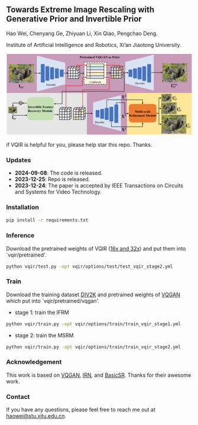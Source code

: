 ## Towards Extreme Image Rescaling with Generative Prior and Invertible Prior

Hao Wei, Chenyang Ge, Zhiyuan Li, Xin Qiao, Pengchao Deng.

Institute of Artificial Intelligence and Robotics, Xi’an Jiaotong University.

<p align="center">
 <img src="framework.png">
 </p>

 if VQIR is helpful for you, please help star this repo. Thanks.

### Updates
- **2024-09-08**: The code is released.
- **2023-12-25**: Repo is released.
- **2023-12-24**: The paper is accepted by IEEE Transactions on Circuits and Systems for Video Technology.

### Installation
```bash
pip install -r requirements.txt
```

### Inference
Download the pretrained weights of VQIR ([16x and 32x](https://drive.google.com/drive/folders/1NRJfaSShSXs2SZ0O0lzCoP4pl6mYKWun?usp=share_link)) and put them into `vqir/pretrained'.
```bash
python vqir/test.py -opt vqir/options/test/test_vqir_stage2.yml
```

### Train
Download the training dataset [DIV2K](https://data.vision.ee.ethz.ch/cvl/DIV2K/) and pretrained weights of [VQGAN](https://heibox.uni-heidelberg.de/d/8088892a516d4e3baf92/?p=%2F) which put into `vqir/pretrained/vqgan'.
- stage 1: train the IFRM
```bash
python vqir/train.py -opt vqir/options/train/train_vqir_stage1.yml
```
- stage 2: train the MSRM
```bash
python vqir/train.py -opt vqir/options/train/train_vqir_stage2.yml
```

### Acknowledgement
This work is based on [VQGAN](https://github.com/CompVis/taming-transformers), [IRN](https://github.com/pkuxmq/Invertible-Image-Rescaling), and [BasicSR](https://github.com/XPixelGroup/BasicSR). Thanks for their awesome work.

### Contact
If you have any questions, please feel free to reach me out at haowei@stu.xjtu.edu.cn.
